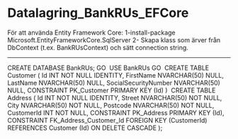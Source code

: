 ﻿# Datalagring_BankRUs_EFCore

För att använda Entity Framework Core:
1-install-package Microsoft.EntityFrameworkCore.SqlServer
2- Skapa klass som ärver från DbContext (t.ex. BankRUsContext) och sätt connection string.

---------------
﻿CREATE DATABASE BankRUs;
GO
​
USE BankRUs
GO
​
CREATE TABLE Customer
(
    Id INT NOT NULL IDENTITY,
    FirstName NVARCHAR(50) NULL,
    LastName NVARCHAR(50) NULL,
    SocialSecurityNumber NVARCHAR(50) NULL,
    CONSTRAINT PK_Customer PRIMARY KEY (Id)
)
​
CREATE TABLE Address
(
    Id INT NOT NULL IDENTITY,
    Street NVARCHAR(50) NOT NULL,
    City NVARCHAR(50) NOT NULL,
    Postcode NVARCHAR(50) NOT NULL,
    CustomerId INT NOT NULL,
    CONSTRAINT PK_Address PRIMARY KEY (Id),
    CONSTRAINT FK_Address_Customer_Id FOREIGN KEY (CustomerId) 
        REFERENCES Customer (Id) ON DELETE CASCADE
);